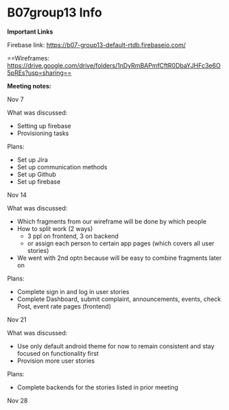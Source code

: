 # B07group13 Info

**Important Links**

Firebase link:
https://b07-group13-default-rtdb.firebaseio.com/

 ==Wireframes:
https://drive.google.com/drive/folders/1nDyRmBAPmfCftR0DbaYJHFc3e6O5pREs?usp=sharing==

**Meeting notes:**

Nov 7

What was discussed:
- Setting up firebase
- Provisioning tasks

Plans:
- Set up Jira
- Set up communication methods
- Set up Github
- Set up firebase


Nov 14

What was discussed:

- Which fragments from our wireframe will be done by which people
- How to split work (2 ways)
  - 3 ppl on frontend, 3 on backend
  - or assign each person to certain app pages (which covers all user stories)
- We went with 2nd optn because will be easy to combine fragments later on

Plans:

- Complete sign in and log in user stories
- Complete Dashboard, submit complaint, announcements, events, check Post, event rate pages (frontend)


Nov 21

What was discussed:

- Use only default android theme for now to remain consistent and stay focused on functionality first
- Provision more user stories

Plans:

- Complete backends for the stories listed in prior meeting


Nov 28


